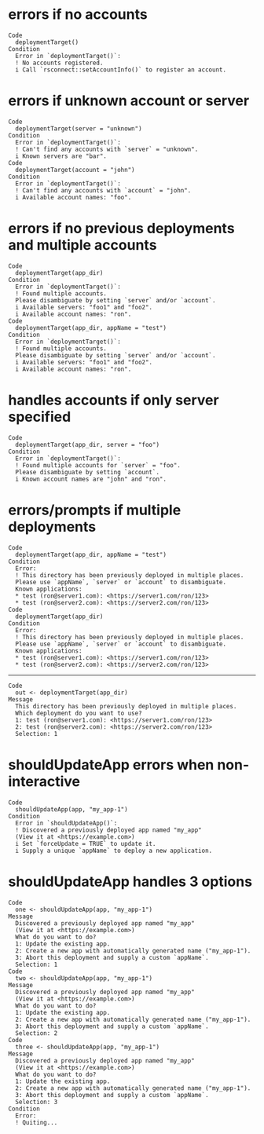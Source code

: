 # errors if no accounts

    Code
      deploymentTarget()
    Condition
      Error in `deploymentTarget()`:
      ! No accounts registered.
      i Call `rsconnect::setAccountInfo()` to register an account.

# errors if unknown account or server

    Code
      deploymentTarget(server = "unknown")
    Condition
      Error in `deploymentTarget()`:
      ! Can't find any accounts with `server` = "unknown".
      i Known servers are "bar".
    Code
      deploymentTarget(account = "john")
    Condition
      Error in `deploymentTarget()`:
      ! Can't find any accounts with `account` = "john".
      i Available account names: "foo".

# errors if no previous deployments and multiple accounts

    Code
      deploymentTarget(app_dir)
    Condition
      Error in `deploymentTarget()`:
      ! Found multiple accounts.
      Please disambiguate by setting `server` and/or `account`.
      i Available servers: "foo1" and "foo2".
      i Available account names: "ron".
    Code
      deploymentTarget(app_dir, appName = "test")
    Condition
      Error in `deploymentTarget()`:
      ! Found multiple accounts.
      Please disambiguate by setting `server` and/or `account`.
      i Available servers: "foo1" and "foo2".
      i Available account names: "ron".

# handles accounts if only server specified

    Code
      deploymentTarget(app_dir, server = "foo")
    Condition
      Error in `deploymentTarget()`:
      ! Found multiple accounts for `server` = "foo".
      Please disambiguate by setting `account`.
      i Known account names are "john" and "ron".

# errors/prompts if multiple deployments

    Code
      deploymentTarget(app_dir, appName = "test")
    Condition
      Error:
      ! This directory has been previously deployed in multiple places.
      Please use `appName`, `server` or `account` to disambiguate.
      Known applications:
      * test (ron@server1.com): <https://server1.com/ron/123>
      * test (ron@server2.com): <https://server2.com/ron/123>
    Code
      deploymentTarget(app_dir)
    Condition
      Error:
      ! This directory has been previously deployed in multiple places.
      Please use `appName`, `server` or `account` to disambiguate.
      Known applications:
      * test (ron@server1.com): <https://server1.com/ron/123>
      * test (ron@server2.com): <https://server2.com/ron/123>

---

    Code
      out <- deploymentTarget(app_dir)
    Message
      This directory has been previously deployed in multiple places.
      Which deployment do you want to use?
      1: test (ron@server1.com): <https://server1.com/ron/123>
      2: test (ron@server2.com): <https://server2.com/ron/123>
      Selection: 1

# shouldUpdateApp errors when non-interactive

    Code
      shouldUpdateApp(app, "my_app-1")
    Condition
      Error in `shouldUpdateApp()`:
      ! Discovered a previously deployed app named "my_app"
      (View it at <https://example.com>)
      i Set `forceUpdate = TRUE` to update it.
      i Supply a unique `appName` to deploy a new application.

# shouldUpdateApp handles 3 options

    Code
      one <- shouldUpdateApp(app, "my_app-1")
    Message
      Discovered a previously deployed app named "my_app"
      (View it at <https://example.com>)
      What do you want to do?
      1: Update the existing app.
      2: Create a new app with automatically generated name ("my_app-1").
      3: Abort this deployment and supply a custom `appName`.
      Selection: 1
    Code
      two <- shouldUpdateApp(app, "my_app-1")
    Message
      Discovered a previously deployed app named "my_app"
      (View it at <https://example.com>)
      What do you want to do?
      1: Update the existing app.
      2: Create a new app with automatically generated name ("my_app-1").
      3: Abort this deployment and supply a custom `appName`.
      Selection: 2
    Code
      three <- shouldUpdateApp(app, "my_app-1")
    Message
      Discovered a previously deployed app named "my_app"
      (View it at <https://example.com>)
      What do you want to do?
      1: Update the existing app.
      2: Create a new app with automatically generated name ("my_app-1").
      3: Abort this deployment and supply a custom `appName`.
      Selection: 3
    Condition
      Error:
      ! Quiting...

